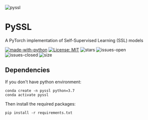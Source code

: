 ![pyssl](https://github.com/giakou4/pyssl/assets/57758089/bb63aefc-3622-45cc-a833-080fea215b37)

# PySSL

A PyTorch implementation of Self-Supervised Learning (SSL) models

[![made-with-python](https://img.shields.io/badge/Made%20with-Python-1f425f.svg)](https://www.python.org/)
[![License: MIT](https://img.shields.io/badge/License-MIT-yellow.svg)](https://github.com/giakou4/pyssl/LICENSE)
![stars](https://img.shields.io/github/stars/giakou4/pyssl.svg)
![issues-open](https://img.shields.io/github/issues/giakou4/pyssl.svg)
![issues-closed](https://img.shields.io/github/issues-closed/giakou4/pyssl.svg)
![size](https://img.shields.io/github/languages/code-size/giakou4/pyssl)

## Dependencies

If you don't have python environment:

```
conda create -n pyssl python=3.7
conda activate pyssl
```

Then install the required packages:
```
pip install -r requirements.txt
```

